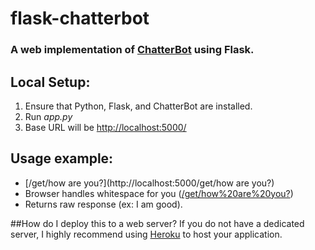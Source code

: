 # flask-chatterbot

### A web implementation of [ChatterBot](https://github.com/gunthercox/ChatterBot) using Flask.

## Local Setup:
 1. Ensure that Python, Flask, and ChatterBot are installed.
 2. Run *app.py*
 3. Base URL will be [http://localhost:5000/](http://localhost:5000/)

## Usage example:
*   [/get/how are you?](http://localhost:5000/get/how are you?)
  *   Browser handles whitespace for you ([/get/how%20are%20you?](http://localhost:5000))
  *   Returns raw response (ex: I am good).

##How do I deploy this to a web server?
If you do not have a dedicated server, I highly recommend using [Heroku](https://devcenter.heroku.com/articles/getting-started-with-python#introduction) to host your application.
